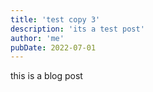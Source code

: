```yaml
---
title: 'test copy 3'
description: 'its a test post'
author: 'me'
pubDate: 2022-07-01
---
```


this is a blog post